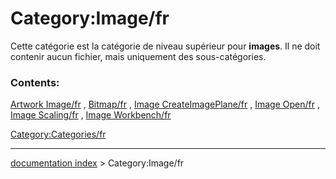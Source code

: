 # Category:Image/fr
Cette catégorie est la catégorie de niveau supérieur pour **images**. Il ne doit contenir aucun fichier, mais uniquement des sous-catégories.

### Contents:

[Artwork Image/fr](Artwork_Image/fr.md) , [Bitmap/fr](Bitmap/fr.md) , [Image CreateImagePlane/fr](Image_CreateImagePlane/fr.md) , [Image Open/fr](Image_Open/fr.md) , [Image Scaling/fr](Image_Scaling/fr.md) , [Image Workbench/fr](Image_Workbench/fr.md)

[Category:Categories/fr](Category:Categories/fr.md)

---
[documentation index](../README.md) > Category:Image/fr
